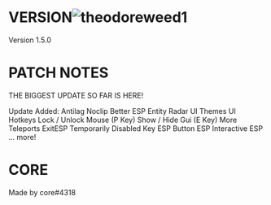 # VERSION![theodoreweed1](https://user-images.githubusercontent.com/76638262/169626314-f7da5901-5843-48d9-8e65-a0fe13635541.png)


Version 1.5.0

# PATCH NOTES

THE BIGGEST UPDATE SO FAR IS HERE!

Update Added:
Antilag
Noclip
Better ESP
Entity Radar
UI Themes
UI Hotkeys
Lock / Unlock Mouse (P Key)
Show / Hide Gui (E Key)
More Teleports
ExitESP Temporarily Disabled
Key ESP
Button ESP
Interactive ESP
... more!

# CORE
Made by core#4318
